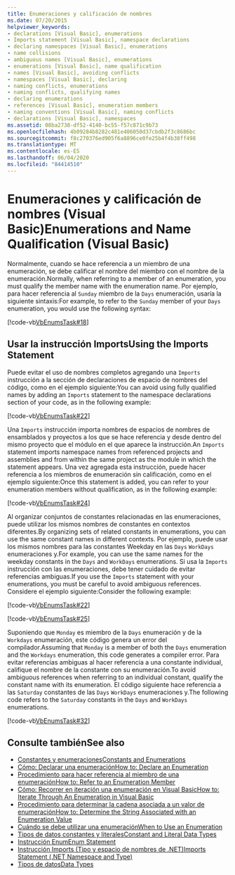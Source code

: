 ```yaml
---
title: Enumeraciones y calificación de nombres
ms.date: 07/20/2015
helpviewer_keywords:
- declarations [Visual Basic], enumerations
- Imports statement [Visual Basic], namespace declarations
- declaring namespaces [Visual Basic], enumerations
- name collisions
- ambiguous names [Visual Basic], enumerations
- enumerations [Visual Basic], name qualification
- names [Visual Basic], avoiding conflicts
- namespaces [Visual Basic], declaring
- naming conflicts, enumerations
- naming conflicts, qualifying names
- declaring enumerations
- references [Visual Basic], enumeration members
- naming conventions [Visual Basic], naming conflicts
- declarations [Visual Basic], namespaces
ms.assetid: 08ba2738-df52-4140-bc55-f57c871c9b73
ms.openlocfilehash: 4b09284b8282c481e406050d37cbdb2f3c8686bc
ms.sourcegitcommit: f8c270376ed905f6a8896ce0fe25b4f4b38ff498
ms.translationtype: MT
ms.contentlocale: es-ES
ms.lasthandoff: 06/04/2020
ms.locfileid: "84414510"
---
```

# <a name="enumerations-and-name-qualification-visual-basic"></a><span data-ttu-id="8a5cb-102">Enumeraciones y calificación de nombres (Visual Basic)</span><span class="sxs-lookup"><span data-stu-id="8a5cb-102">Enumerations and Name Qualification (Visual Basic)</span></span>
<span data-ttu-id="8a5cb-103">Normalmente, cuando se hace referencia a un miembro de una enumeración, se debe calificar el nombre del miembro con el nombre de la enumeración.</span><span class="sxs-lookup"><span data-stu-id="8a5cb-103">Normally, when referring to a member of an enumeration, you must qualify the member name with the enumeration name.</span></span> <span data-ttu-id="8a5cb-104">Por ejemplo, para hacer referencia al `Sunday` miembro de la `Days` enumeración, usaría la siguiente sintaxis:</span><span class="sxs-lookup"><span data-stu-id="8a5cb-104">For example, to refer to the `Sunday` member of your `Days` enumeration, you would use the following syntax:</span></span>  
  
 [!code-vb[VbEnumsTask#18](~/samples/snippets/visualbasic/VS_Snippets_VBCSharp/VbEnumsTask/VB/Class2.vb#18)]  
  
## <a name="using-the-imports-statement"></a><span data-ttu-id="8a5cb-105">Usar la instrucción Imports</span><span class="sxs-lookup"><span data-stu-id="8a5cb-105">Using the Imports Statement</span></span>  
 <span data-ttu-id="8a5cb-106">Puede evitar el uso de nombres completos agregando una `Imports` instrucción a la sección de declaraciones de espacio de nombres del código, como en el ejemplo siguiente:</span><span class="sxs-lookup"><span data-stu-id="8a5cb-106">You can avoid using fully qualified names by adding an `Imports` statement to the namespace declarations section of your code, as in the following example:</span></span>  
  
 [!code-vb[VbEnumsTask#22](~/samples/snippets/visualbasic/VS_Snippets_VBCSharp/VbEnumsTask/VB/Class1.vb#22)]  
  
 <span data-ttu-id="8a5cb-107">Una `Imports` instrucción importa nombres de espacios de nombres de ensamblados y proyectos a los que se hace referencia y desde dentro del mismo proyecto que el módulo en el que aparece la instrucción.</span><span class="sxs-lookup"><span data-stu-id="8a5cb-107">An `Imports` statement imports namespace names from referenced projects and assemblies and from within the same project as the module in which the statement appears.</span></span> <span data-ttu-id="8a5cb-108">Una vez agregada esta instrucción, puede hacer referencia a los miembros de enumeración sin calificación, como en el ejemplo siguiente:</span><span class="sxs-lookup"><span data-stu-id="8a5cb-108">Once this statement is added, you can refer to your enumeration members without qualification, as in the following example:</span></span>  
  
 [!code-vb[VbEnumsTask#24](~/samples/snippets/visualbasic/VS_Snippets_VBCSharp/VbEnumsTask/VB/Class1.vb#24)]  
  
 <span data-ttu-id="8a5cb-109">Al organizar conjuntos de constantes relacionadas en las enumeraciones, puede utilizar los mismos nombres de constantes en contextos diferentes.</span><span class="sxs-lookup"><span data-stu-id="8a5cb-109">By organizing sets of related constants in enumerations, you can use the same constant names in different contexts.</span></span> <span data-ttu-id="8a5cb-110">Por ejemplo, puede usar los mismos nombres para las constantes Weekday en las `Days` `WorkDays` enumeraciones y.</span><span class="sxs-lookup"><span data-stu-id="8a5cb-110">For example, you can use the same names for the weekday constants in the `Days` and `WorkDays` enumerations.</span></span> <span data-ttu-id="8a5cb-111">Si usa la `Imports` instrucción con las enumeraciones, debe tener cuidado de evitar referencias ambiguas.</span><span class="sxs-lookup"><span data-stu-id="8a5cb-111">If you use the `Imports` statement with your enumerations, you must be careful to avoid ambiguous references.</span></span> <span data-ttu-id="8a5cb-112">Considere el ejemplo siguiente:</span><span class="sxs-lookup"><span data-stu-id="8a5cb-112">Consider the following example:</span></span>  
  
 [!code-vb[VbEnumsTask#22](~/samples/snippets/visualbasic/VS_Snippets_VBCSharp/VbEnumsTask/VB/Class1.vb#22)]  
  
 [!code-vb[VbEnumsTask#25](~/samples/snippets/visualbasic/VS_Snippets_VBCSharp/VbEnumsTask/VB/Class1.vb#25)]  
  
 <span data-ttu-id="8a5cb-113">Suponiendo que `Monday` es miembro de la `Days` enumeración y de la `Workdays` enumeración, este código genera un error del compilador.</span><span class="sxs-lookup"><span data-stu-id="8a5cb-113">Assuming that `Monday` is a member of both the `Days` enumeration and the `Workdays` enumeration, this code generates a compiler error.</span></span> <span data-ttu-id="8a5cb-114">Para evitar referencias ambiguas al hacer referencia a una constante individual, califique el nombre de la constante con su enumeración.</span><span class="sxs-lookup"><span data-stu-id="8a5cb-114">To avoid ambiguous references when referring to an individual constant, qualify the constant name with its enumeration.</span></span> <span data-ttu-id="8a5cb-115">El código siguiente hace referencia a las `Saturday` constantes de las `Days` `WorkDays` enumeraciones y.</span><span class="sxs-lookup"><span data-stu-id="8a5cb-115">The following code refers to the `Saturday` constants in the `Days` and `WorkDays` enumerations.</span></span>  
  
 [!code-vb[VbEnumsTask#32](~/samples/snippets/visualbasic/VS_Snippets_VBCSharp/VbEnumsTask/VB/Class2.vb#32)]  
  
## <a name="see-also"></a><span data-ttu-id="8a5cb-116">Consulte también</span><span class="sxs-lookup"><span data-stu-id="8a5cb-116">See also</span></span>

- [<span data-ttu-id="8a5cb-117">Constantes y enumeraciones</span><span class="sxs-lookup"><span data-stu-id="8a5cb-117">Constants and Enumerations</span></span>](../../../language-reference/constants-and-enumerations.md)
- [<span data-ttu-id="8a5cb-118">Cómo: Declarar una enumeración</span><span class="sxs-lookup"><span data-stu-id="8a5cb-118">How to: Declare an Enumeration</span></span>](how-to-declare-enumerations.md)
- [<span data-ttu-id="8a5cb-119">Procedimiento para hacer referencia al miembro de una enumeración</span><span class="sxs-lookup"><span data-stu-id="8a5cb-119">How to: Refer to an Enumeration Member</span></span>](how-to-refer-to-an-enumeration-member.md)
- [<span data-ttu-id="8a5cb-120">Cómo: Recorrer en iteración una enumeración en Visual Basic</span><span class="sxs-lookup"><span data-stu-id="8a5cb-120">How to: Iterate Through An Enumeration in Visual Basic</span></span>](how-to-iterate-through-an-enumeration.md)
- [<span data-ttu-id="8a5cb-121">Procedimiento para determinar la cadena asociada a un valor de enumeración</span><span class="sxs-lookup"><span data-stu-id="8a5cb-121">How to: Determine the String Associated with an Enumeration Value</span></span>](how-to-determine-the-string-associated-with-an-enumeration-value.md)
- [<span data-ttu-id="8a5cb-122">Cuándo se debe utilizar una enumeración</span><span class="sxs-lookup"><span data-stu-id="8a5cb-122">When to Use an Enumeration</span></span>](when-to-use-an-enumeration.md)
- [<span data-ttu-id="8a5cb-123">Tipos de datos constantes y literales</span><span class="sxs-lookup"><span data-stu-id="8a5cb-123">Constant and Literal Data Types</span></span>](constant-and-literal-data-types.md)
- [<span data-ttu-id="8a5cb-124">Instrucción Enum</span><span class="sxs-lookup"><span data-stu-id="8a5cb-124">Enum Statement</span></span>](../../../language-reference/statements/enum-statement.md)
- [<span data-ttu-id="8a5cb-125">Instrucción Imports (Tipo y espacio de nombres de .NET)</span><span class="sxs-lookup"><span data-stu-id="8a5cb-125">Imports Statement (.NET Namespace and Type)</span></span>](../../../language-reference/statements/imports-statement-net-namespace-and-type.md)
- [<span data-ttu-id="8a5cb-126">Tipos de datos</span><span class="sxs-lookup"><span data-stu-id="8a5cb-126">Data Types</span></span>](../../../language-reference/data-types/index.md)
